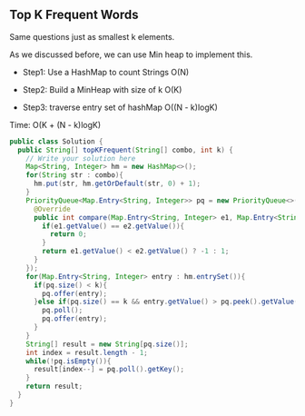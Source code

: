 ## Top K Frequent Words
Same questions just as smallest k elements.

As we discussed before, we can use Min heap to implement this.

* Step1: Use a HashMap to count Strings   O(N)

* Step2: Build a MinHeap with size of k   O(K)

* Step3: traverse entry set of hashMap    O((N - k)logK)

Time: O(K + (N - k)logK)
```java
public class Solution {
  public String[] topKFrequent(String[] combo, int k) {
    // Write your solution here
    Map<String, Integer> hm = new HashMap<>();
    for(String str : combo){
      hm.put(str, hm.getOrDefault(str, 0) + 1);
    }
    PriorityQueue<Map.Entry<String, Integer>> pq = new PriorityQueue<>(new Comparator<Map.Entry<String, Integer>>(){
      @Override
      public int compare(Map.Entry<String, Integer> e1, Map.Entry<String, Integer> e2){
        if(e1.getValue() == e2.getValue()){
          return 0;
        }
        return e1.getValue() < e2.getValue() ? -1 : 1;
      }
    });
    for(Map.Entry<String, Integer> entry : hm.entrySet()){
      if(pq.size() < k){
        pq.offer(entry);
      }else if(pq.size() == k && entry.getValue() > pq.peek().getValue()){
        pq.poll();
        pq.offer(entry);
      }
    }
    String[] result = new String[pq.size()];
    int index = result.length - 1;
    while(!pq.isEmpty()){
      result[index--] = pq.poll().getKey();
    }
    return result;
  }
}

```
